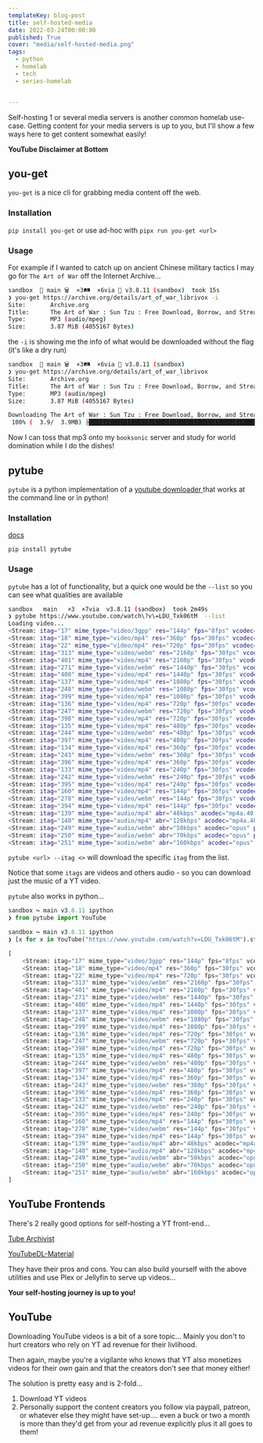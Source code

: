 ```yaml
---
templateKey: blog-post
title: self-hosted-media
date: 2022-03-24T00:00:00
published: True
cover: "media/self-hosted-media.png"
tags: 
  - python
  - homelab
  - tech
  - series-homelab


---
```


Self-hosting 1 or several media servers is another common homelab use-case.
Getting content for your media servers is up to you, but I'll show a few ways here to get content somewhat easily!

__YouTube Disclaimer at Bottom__


## you-get

`you-get` is a nice cli for grabbing media content off the web. 

### Installation

`pip install you-get` or use ad-hoc with `pipx run you-get <url>`


### Usage

For example if I wanted to catch up on ancient Chinese military tactics I may go for `The Art of War` off the Internet Archive...

```bash
sandbox  🌱 main 🗑️  ×3🛤️  ×6via 🐍 v3.8.11 (sandbox)  took 15s
❯ you-get https://archive.org/details/art_of_war_librivox -i
Site:       Archive.org
Title:      The Art of War : Sun Tzu : Free Download, Borrow, and Streaming : Internet Archive
Type:       MP3 (audio/mpeg)
Size:       3.87 MiB (4055167 Bytes)

```

the `-i` is showing me the info of what would be downloaded without the flag (it's like a dry run)

```bash
sandbox  🌱 main 🗑️  ×3🛤️  ×6via 🐍 v3.8.11 (sandbox)
❯ you-get https://archive.org/details/art_of_war_librivox
Site:       Archive.org
Title:      The Art of War : Sun Tzu : Free Download, Borrow, and Streaming : Internet Archive
Type:       MP3 (audio/mpeg)
Size:       3.87 MiB (4055167 Bytes)

Downloading The Art of War : Sun Tzu : Free Download, Borrow, and Streaming : Internet Archi.mp3 ...
 100% (  3.9/  3.9MB) ├████████████████████████████████████████████████████████████┤[1/1]  917 kB/s

```

Now I can toss that mp3 onto my `booksonic` server and study for world domination while I do the dishes!


## pytube

`pytube` is a python implementation of a [youtube downloader ](##YouTube) that works at the command line or in python!

### Installation

[docs](https://pytube.io/en/latest/)

`pip install pytube`


### Usage

`pytube` has a lot of functionality, but a quick one would be the `--list` so you can see what qualities are available

```bash
sandbox   main ️  ×3️  ×7via  v3.8.11 (sandbox)  took 2m49s
❯ pytube https://www.youtube.com/watch\?v\=LDU_Txk06tM  --list
Loading video...
<Stream: itag="17" mime_type="video/3gpp" res="144p" fps="8fps" vcodec="mp4v.20.3" acodec="mp4a.40.2" progressive="True" type="video">
<Stream: itag="18" mime_type="video/mp4" res="360p" fps="30fps" vcodec="avc1.42001E" acodec="mp4a.40.2" progressive="True" type="video">
<Stream: itag="22" mime_type="video/mp4" res="720p" fps="30fps" vcodec="avc1.64001F" acodec="mp4a.40.2" progressive="True" type="video">
<Stream: itag="313" mime_type="video/webm" res="2160p" fps="30fps" vcodec="vp9" progressive="False" type="video">
<Stream: itag="401" mime_type="video/mp4" res="2160p" fps="30fps" vcodec="av01.0.12M.08" progressive="False" type="video">
<Stream: itag="271" mime_type="video/webm" res="1440p" fps="30fps" vcodec="vp9" progressive="False" type="video">
<Stream: itag="400" mime_type="video/mp4" res="1440p" fps="30fps" vcodec="av01.0.12M.08" progressive="False" type="video">
<Stream: itag="137" mime_type="video/mp4" res="1080p" fps="30fps" vcodec="avc1.640028" progressive="False" type="video">
<Stream: itag="248" mime_type="video/webm" res="1080p" fps="30fps" vcodec="vp9" progressive="False" type="video">
<Stream: itag="399" mime_type="video/mp4" res="1080p" fps="30fps" vcodec="av01.0.08M.08" progressive="False" type="video">
<Stream: itag="136" mime_type="video/mp4" res="720p" fps="30fps" vcodec="avc1.4d401f" progressive="False" type="video">
<Stream: itag="247" mime_type="video/webm" res="720p" fps="30fps" vcodec="vp9" progressive="False" type="video">
<Stream: itag="398" mime_type="video/mp4" res="720p" fps="30fps" vcodec="av01.0.05M.08" progressive="False" type="video">
<Stream: itag="135" mime_type="video/mp4" res="480p" fps="30fps" vcodec="avc1.4d401f" progressive="False" type="video">
<Stream: itag="244" mime_type="video/webm" res="480p" fps="30fps" vcodec="vp9" progressive="False" type="video">
<Stream: itag="397" mime_type="video/mp4" res="480p" fps="30fps" vcodec="av01.0.04M.08" progressive="False" type="video">
<Stream: itag="134" mime_type="video/mp4" res="360p" fps="30fps" vcodec="avc1.4d401e" progressive="False" type="video">
<Stream: itag="243" mime_type="video/webm" res="360p" fps="30fps" vcodec="vp9" progressive="False" type="video">
<Stream: itag="396" mime_type="video/mp4" res="360p" fps="30fps" vcodec="av01.0.01M.08" progressive="False" type="video">
<Stream: itag="133" mime_type="video/mp4" res="240p" fps="30fps" vcodec="avc1.4d4015" progressive="False" type="video">
<Stream: itag="242" mime_type="video/webm" res="240p" fps="30fps" vcodec="vp9" progressive="False" type="video">
<Stream: itag="395" mime_type="video/mp4" res="240p" fps="30fps" vcodec="av01.0.00M.08" progressive="False" type="video">
<Stream: itag="160" mime_type="video/mp4" res="144p" fps="30fps" vcodec="avc1.4d400c" progressive="False" type="video">
<Stream: itag="278" mime_type="video/webm" res="144p" fps="30fps" vcodec="vp9" progressive="False" type="video">
<Stream: itag="394" mime_type="video/mp4" res="144p" fps="30fps" vcodec="av01.0.00M.08" progressive="False" type="video">
<Stream: itag="139" mime_type="audio/mp4" abr="48kbps" acodec="mp4a.40.5" progressive="False" type="audio">
<Stream: itag="140" mime_type="audio/mp4" abr="128kbps" acodec="mp4a.40.2" progressive="False" type="audio">
<Stream: itag="249" mime_type="audio/webm" abr="50kbps" acodec="opus" progressive="False" type="audio">
<Stream: itag="250" mime_type="audio/webm" abr="70kbps" acodec="opus" progressive="False" type="audio">
<Stream: itag="251" mime_type="audio/webm" abr="160kbps" acodec="opus" progressive="False" type="audio">

```

`pytube <url> --itag <>` will download the specific `itag` from the list.

Notice that some `itags` are videos and others audio - so you can download just the music of a YT video.


`pytube` also works in python...

```python
sandbox ↪ main v3.8.11 ipython
❯ from pytube import YouTube

sandbox ↪ main v3.8.11 ipython
❯ [x for x in YouTube("https://www.youtube.com/watch?v=LDU_Txk06tM").streams]

[
    <Stream: itag="17" mime_type="video/3gpp" res="144p" fps="8fps" vcodec="mp4v.20.3" acodec="mp4a.40.2" progressive="True" type="video">,
    <Stream: itag="18" mime_type="video/mp4" res="360p" fps="30fps" vcodec="avc1.42001E" acodec="mp4a.40.2" progressive="True" type="video">,
    <Stream: itag="22" mime_type="video/mp4" res="720p" fps="30fps" vcodec="avc1.64001F" acodec="mp4a.40.2" progressive="True" type="video">,
    <Stream: itag="313" mime_type="video/webm" res="2160p" fps="30fps" vcodec="vp9" progressive="False" type="video">,
    <Stream: itag="401" mime_type="video/mp4" res="2160p" fps="30fps" vcodec="av01.0.12M.08" progressive="False" type="video">,
    <Stream: itag="271" mime_type="video/webm" res="1440p" fps="30fps" vcodec="vp9" progressive="False" type="video">,
    <Stream: itag="400" mime_type="video/mp4" res="1440p" fps="30fps" vcodec="av01.0.12M.08" progressive="False" type="video">,
    <Stream: itag="137" mime_type="video/mp4" res="1080p" fps="30fps" vcodec="avc1.640028" progressive="False" type="video">,
    <Stream: itag="248" mime_type="video/webm" res="1080p" fps="30fps" vcodec="vp9" progressive="False" type="video">,
    <Stream: itag="399" mime_type="video/mp4" res="1080p" fps="30fps" vcodec="av01.0.08M.08" progressive="False" type="video">,
    <Stream: itag="136" mime_type="video/mp4" res="720p" fps="30fps" vcodec="avc1.4d401f" progressive="False" type="video">,
    <Stream: itag="247" mime_type="video/webm" res="720p" fps="30fps" vcodec="vp9" progressive="False" type="video">,
    <Stream: itag="398" mime_type="video/mp4" res="720p" fps="30fps" vcodec="av01.0.05M.08" progressive="False" type="video">,
    <Stream: itag="135" mime_type="video/mp4" res="480p" fps="30fps" vcodec="avc1.4d401f" progressive="False" type="video">,
    <Stream: itag="244" mime_type="video/webm" res="480p" fps="30fps" vcodec="vp9" progressive="False" type="video">,
    <Stream: itag="397" mime_type="video/mp4" res="480p" fps="30fps" vcodec="av01.0.04M.08" progressive="False" type="video">,
    <Stream: itag="134" mime_type="video/mp4" res="360p" fps="30fps" vcodec="avc1.4d401e" progressive="False" type="video">,
    <Stream: itag="243" mime_type="video/webm" res="360p" fps="30fps" vcodec="vp9" progressive="False" type="video">,
    <Stream: itag="396" mime_type="video/mp4" res="360p" fps="30fps" vcodec="av01.0.01M.08" progressive="False" type="video">,
    <Stream: itag="133" mime_type="video/mp4" res="240p" fps="30fps" vcodec="avc1.4d4015" progressive="False" type="video">,
    <Stream: itag="242" mime_type="video/webm" res="240p" fps="30fps" vcodec="vp9" progressive="False" type="video">,
    <Stream: itag="395" mime_type="video/mp4" res="240p" fps="30fps" vcodec="av01.0.00M.08" progressive="False" type="video">,
    <Stream: itag="160" mime_type="video/mp4" res="144p" fps="30fps" vcodec="avc1.4d400c" progressive="False" type="video">,
    <Stream: itag="278" mime_type="video/webm" res="144p" fps="30fps" vcodec="vp9" progressive="False" type="video">,
    <Stream: itag="394" mime_type="video/mp4" res="144p" fps="30fps" vcodec="av01.0.00M.08" progressive="False" type="video">,
    <Stream: itag="139" mime_type="audio/mp4" abr="48kbps" acodec="mp4a.40.5" progressive="False" type="audio">,
    <Stream: itag="140" mime_type="audio/mp4" abr="128kbps" acodec="mp4a.40.2" progressive="False" type="audio">,
    <Stream: itag="249" mime_type="audio/webm" abr="50kbps" acodec="opus" progressive="False" type="audio">,
    <Stream: itag="250" mime_type="audio/webm" abr="70kbps" acodec="opus" progressive="False" type="audio">,
    <Stream: itag="251" mime_type="audio/webm" abr="160kbps" acodec="opus" progressive="False" type="audio">
]


```

## YouTube Frontends

There's 2 really good options for self-hosting a YT front-end...

[Tube Archivist](https://github.com/bbilly1/tubearchivist)

[YouTubeDL-Material](https://github.com/Tzahi12345/YoutubeDL-Material)

They have their pros and cons.
You can also build yourself with the above utilities and use Plex or Jellyfin to serve up videos...

__Your self-hosting journey is up to you!__


## YouTube

Downloading YouTube videos is a bit of a sore topic... Mainly you don't to hurt creators who rely on YT ad revenue for their livlihood.

Then again, maybe you're a vigilante who knows that YT also monetizes videos for their _own_ gain and that the creators don't see that money either!

The solution is pretty easy and is 2-fold...

1. Download YT videos
2. Personally support the content creators you follow via paypall, patreon, or whatever else they might have set-up.... even a buck or two a month is more than they'd get from your ad revenue explicitly plus it all goes to them!
